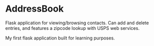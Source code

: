 # AddressBook

Flask application for viewing/browsing contacts. Can add and delete entries, and features a zipcode lookup with USPS web services.

My first flask application built for learning purposes.
